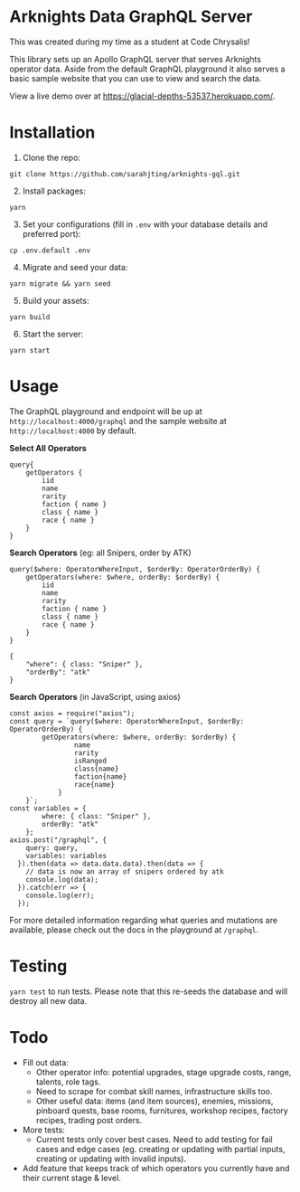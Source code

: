 # Arknights Data GraphQL Server

This was created during my time as a student at Code Chrysalis!

This library sets up an Apollo GraphQL server that serves Arknights operator data. Aside from the default GraphQL playground it also serves a basic sample website that you can use to view and search the data.

View a live demo over at https://glacial-depths-53537.herokuapp.com/.

# Installation

1. Clone the repo:

```
git clone https://github.com/sarahjting/arknights-gql.git
```

2. Install packages:

```
yarn
```

3. Set your configurations (fill in `.env` with your database details and preferred port):

```
cp .env.default .env
```

4. Migrate and seed your data:

```
yarn migrate && yarn seed
```

5. Build your assets:

```
yarn build
```

6. Start the server:

```
yarn start
```

# Usage

The GraphQL playground and endpoint will be up at `http://localhost:4000/graphql` and the sample website at `http://localhost:4000` by default.

**Select All Operators**

```
query{
    getOperators {
        iid
        name
        rarity
        faction { name }
        class { name }
        race { name }
    }
}
```

**Search Operators** (eg: all Snipers, order by ATK)

```
query($where: OperatorWhereInput, $orderBy: OperatorOrderBy) {
    getOperators(where: $where, orderBy: $orderBy) {
        iid
        name
        rarity
        faction { name }
        class { name }
        race { name }
    }
}
```

```
{
    "where": { class: "Sniper" },
    "orderBy": "atk"
}
```

**Search Operators** (in JavaScript, using axios)

```
const axios = require("axios");
const query = `query($where: OperatorWhereInput, $orderBy: OperatorOrderBy) {
        getOperators(where: $where, orderBy: $orderBy) {
                name
                rarity
                isRanged
                class{name}
                faction{name}
                race{name}
            }
    }`;
const variables = {
        where: { class: "Sniper" },
        orderBy: "atk"
    };
axios.post("/graphql", {
    query: query,
    variables: variables
  }).then(data => data.data.data).then(data => {
    // data is now an array of snipers ordered by atk
    console.log(data);
  }).catch(err => {
    console.log(err);
  });
```

For more detailed information regarding what queries and mutations are available, please check out the docs in the playground at `/graphql`.

# Testing

`yarn test` to run tests. Please note that this re-seeds the database and will destroy all new data.

# Todo

- Fill out data:
  - Other operator info: potential upgrades, stage upgrade costs, range, talents, role tags.
  - Need to scrape for combat skill names, infrastructure skills too.
  - Other useful data: items (and item sources), enemies, missions, pinboard quests, base rooms, furnitures, workshop recipes, factory recipes, trading post orders.
- More tests:
  - Current tests only cover best cases. Need to add testing for fail cases and edge cases (eg. creating or updating with partial inputs, creating or updating with invalid inputs).
- Add feature that keeps track of which operators you currently have and their current stage & level.
